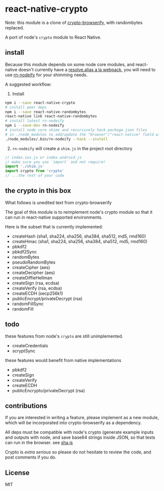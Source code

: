 # react-native-crypto

Note: this module is a clone of [crypto-browserify](https://github.com/crypto-browserify/crypto-browserify), with randombytes replaced.

A port of node's `crypto` module to React Native.

## install

Because this module depends on some node core modules, and react-native doesn't currently have a [resolve.alias a la webpack](https://productpains.com/post/react-native/packager-support-resolvealias-ala-webpack), you will need to use [rn-nodeify](https://github.com/tradle/rn-nodeify) for your shimming needs.

A suggested workflow:

1. Install
  ```sh
  npm i --save react-native-crypto
  # install peer deps
  npm i --save react-native-randombytes
  react-native link react-native-randombytes
  # install latest rn-nodeify
  npm i --save-dev rn-nodeify
  # install node core shims and recursively hack package.json files
  # in ./node_modules to add/update the "browser"/"react-native" field with relevant mappings
  ./node_modules/.bin/rn-nodeify --hack --install
  ```

2. `rn-nodeify` will create a `shim.js` in the project root directory
  ```js
  // index.ios.js or index.android.js
  // make sure you use `import` and not require!  
  import './shim.js'
  import crypto from 'crypto'
  // ...the rest of your code
  ```

## the crypto in this box

What follows is unedited text from crypto-browserify

The goal of this module is to reimplement node's crypto module so that it can run in react-native supported environments.

Here is the subset that is currently implemented:

* createHash (sha1, sha224, sha256, sha384, sha512, md5, rmd160)
* createHmac (sha1, sha224, sha256, sha384, sha512, md5, rmd160)
* pbkdf2
* pbkdf2Sync
* randomBytes
* pseudoRandomBytes
* createCipher (aes)
* createDecipher (aes)
* createDiffieHellman
* createSign (rsa, ecdsa)
* createVerify (rsa, ecdsa)
* createECDH (secp256k1)
* publicEncrypt/privateDecrypt (rsa)
* randomFillSync
* randomFill

## todo

these features from node's `crypto` are still unimplemented.

* createCredentials
* scryptSync

these features would benefit from native implementations

* pbkdf2
* createSign
* createVerify
* createECDH
* publicEncrypto/privateDecrypt (rsa)

## contributions

If you are interested in writing a feature, please implement as a new module,
which will be incorporated into crypto-browserify as a dependency.

All deps must be compatible with node's crypto
(generate example inputs and outputs with node,
and save base64 strings inside JSON, so that tests can run in the browser.
see [sha.js](https://github.com/dominictarr/sha.js)

Crypto is _extra serious_ so please do not hesitate to review the code,
and post comments if you do.

## License

MIT
